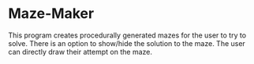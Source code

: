 # Maze-Maker
This program creates procedurally generated mazes for the user to try to solve.
There is an option to show/hide the solution to the maze.
The user can directly draw their attempt on the maze.
